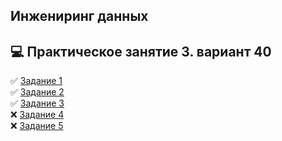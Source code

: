## Инжениринг данных 
## :computer: Практическое занятие 3. вариант 40  
 
:white_check_mark: [Задание 1](P1.py)  
:white_check_mark: [Задание 2](P2.py)  
:white_check_mark: [Задание 3](P3.py)  
:x: [Задание 4](P4.py)  
:x: [Задание 5](P5.py)  
